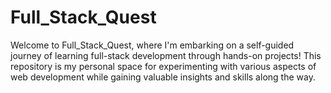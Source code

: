 # Full_Stack_Quest
Welcome to Full_Stack_Quest, where I'm embarking on a self-guided journey of learning full-stack development through hands-on projects! This repository is my personal space for experimenting with various aspects of web development while gaining valuable insights and skills along the way.
